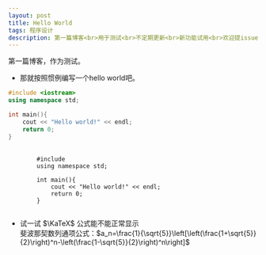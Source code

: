 ```yaml
---
layout: post
title: Hello World
tags: 程序设计
description: 第一篇博客<br>用于测试<br>不定期更新<br>新功能试用<br>欢迎提issue
---
```


第一篇博客，作为测试。  
- 那就按照惯例编写一个hello world吧。

```cpp
#include <iostream>
using namespace std;

int main(){
    cout << "Hello world!" << endl;
    return 0;
}
```

<pre class="line-numbers">
    <code class="language-cpp">
        #include <iostream>
        using namespace std;

        int main(){
            cout << "Hello world!" << endl;
            return 0;
        }
    </code>
</pre>

- 试一试 $\KaTeX$ 公式能不能正常显示  
    斐波那契数列通项公式：$a_n=\frac{1}{\sqrt{5}}\left[\left(\frac{1+\sqrt{5}}{2}\right)^n-\left(\frac{1-\sqrt{5}}{2}\right)^n\right]$
